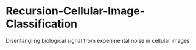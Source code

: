 # Recursion-Cellular-Image-Classification
Disentangling biological signal from experimental noise in cellular images

